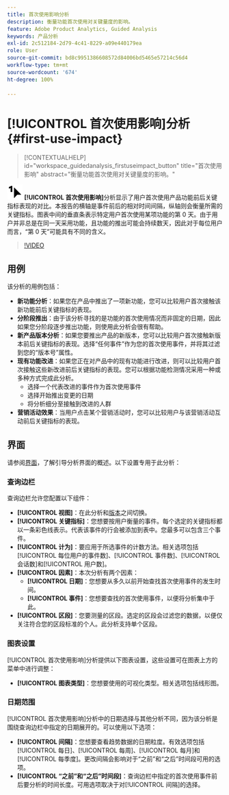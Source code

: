 ```yaml
---
title: 首次使用影响分析
description: 衡量功能首次使用对关键量度的影响。
feature: Adobe Product Analytics, Guided Analysis
keywords: 产品分析
exl-id: 2c512184-2d79-4c41-8229-a09e440179ea
role: User
source-git-commit: bd8c9951386608572d84006bd5465e57214c56d4
workflow-type: tm+mt
source-wordcount: '674'
ht-degree: 100%

---
```


# [!UICONTROL 首次使用影响]分析 {#first-use-impact}

<!-- markdownlint-disable MD034 -->

>[!CONTEXTUALHELP]
>id="workspace_guidedanalysis_firstuseimpact_button"
>title="首次使用影响"
>abstract="衡量功能首次使用对关键量度的影响。"

<!-- markdownlint-enable MD034 -->

![FirstUse](/help/assets/icons/FirstUse.svg) **[!UICONTROL 首次使用影响]**&#x200B;分析显示了用户首次使用产品功能前后关键指标表现的对比。本报告的横轴是事件前后的相对时间间隔，纵轴则会衡量所需的关键指标。图表中间的垂直条表示特定用户首次使用某项功能的第 0 天。由于用户并非总是在同一天采用功能，且功能的推出可能会持续数天，因此对于每位用户而言，“第 0 天”可能具有不同的含义。


>[!VIDEO](https://video.tv.adobe.com/v/3423493/?quality=12&learn=on&captions=chi_hans)


## 用例

该分析的用例包括：

* **新功能分析**：如果您在产品中推出了一项新功能，您可以比较用户首次接触该新功能前后关键指标的表现。
* **分阶段推出**：由于该分析寻找的是功能的首次使用情况而非固定的日期，因此如果您分阶段逐步推出功能，则使用此分析会很有帮助。
* **新产品版本分析**：如果您要推出产品的新版本，您可以比较用户首次接触新版本前后关键指标的表现。选择“任何事件”作为您的首次使用事件，并将其过滤到您的“版本号”属性。
* **现有功能改进**：如果您正在对产品中的现有功能进行改进，则可以比较用户首次接触这些新改进前后关键指标的表现。您可以根据功能检测情况采用一种或多种方式完成此分析。
   * 选择一个代表改进的事件作为首次使用事件
   * 选择开始推出变更的日期
   * 将分析细分至接触到改进的人群
* **营销活动效果**：当用户点击某个营销活动时，您可以比较用户与该营销活动互动前后关键指标的表现。

## 界面

请参阅[界面](../overview.md#interface)，了解引导分析界面的概述。以下设置专用于此分析：

### 查询边栏

查询边栏允许您配置以下组件：

* **[!UICONTROL 视图]**：在此分析和[版本](release-impact.md)之间切换。
* **[!UICONTROL 关键指标]**：您想要按用户衡量的事件。每个选定的关键指标都以一条彩色线表示。代表该事件的行会被添加到表中。您最多可以包含三个事件。
* **[!UICONTROL 计为]**：要应用于所选事件的计数方法。相关选项包括[!UICONTROL 每位用户的事件数]、[!UICONTROL 事件数]、[!UICONTROL 会话数]和[!UICONTROL 用户数]。
* **[!UICONTROL 因素]**：本次分析有两个因素：
   * **[!UICONTROL 日期]**：您想要从多久以前开始查找首次使用事件的发生时间。
   * **[!UICONTROL 事件]**：您想要查找的首次使用事件，以便将分析集中于此。
* **[!UICONTROL 区段]**：您要测量的区段。选定的区段会过滤您的数据，以便仅关注符合您的区段标准的个人。此分析支持单个区段。

### 图表设置

[!UICONTROL 首次使用影响]分析提供以下图表设置，这些设置可在图表上方的菜单中进行调整：

* **[!UICONTROL 图表类型]**：您想要使用的可视化类型。相关选项包括线形图。

### 日期范围

 [!UICONTROL 首次使用影响]分析中的日期选择与其他分析不同，因为该分析是围绕查询边栏中指定的日期展开的。可以使用以下选项：

* **[!UICONTROL 间隔]**：您想要查看趋势数据的日期粒度。有效选项包括[!UICONTROL 每日]、[!UICONTROL 每周]、[!UICONTROL 每月]和[!UICONTROL 每季度]。更改间隔会影响对于“之前”和“之后”时间段可用的选项。
* **[!UICONTROL “之前”和“之后”时间段]**：查询边栏中指定的首次使用事件前后要分析的时间长度。可用选项取决于对[!UICONTROL 间隔]的选择。

<!--
## Example

See below for an example of the analysis.

![First use impact](../assets/first-use-impact.png)

-->
